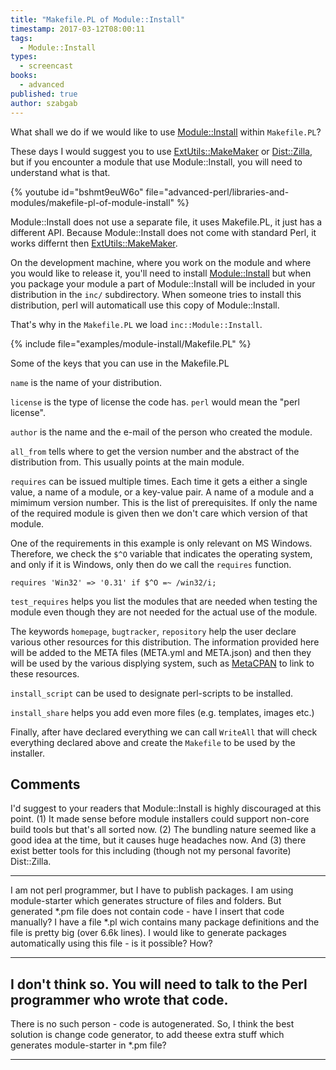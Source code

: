 ```yaml
---
title: "Makefile.PL of Module::Install"
timestamp: 2017-03-12T08:00:11
tags:
  - Module::Install
types:
  - screencast
books:
  - advanced
published: true
author: szabgab
---
```



What shall we do if we would like to use [Module::Install](https://metacpan.org/pod/Module::Install)
within `Makefile.PL`?

These days I would suggest you to use [ExtUtils::MakeMaker](/makefile-pl-of-extutils-makemaker)
or [Dist::Zilla](http://metacpan.org/pod/Dist::Zilla),
but if you encounter a module that use Module::Install, you will need to understand what is that.


{% youtube id="bshmt9euW6o" file="advanced-perl/libraries-and-modules/makefile-pl-of-module-install" %}

Module::Install does not use a separate file, it uses Makefile.PL, it just has a different API.
Because Module::Install does not come with standard Perl, it works differnt then
[ExtUtils::MakeMaker](/makefile-pl-of-extutils-makemaker).

On the development machine, where you work on the module and where you would like to release it, you'll
need to install [Module::Install](https://metacpan.org/pod/Module::Install) but when you
package your module a part of Module::Install will be included in your distribution in the `inc/`
subdirectory. When someone tries to install this distribution, perl will automaticall use this copy
of Module::Install.

That's why in the `Makefile.PL` we load `inc::Module::Install`.

{% include file="examples/module-install/Makefile.PL" %}

Some of the keys that you can use in the Makefile.PL

`name` is the name of your distribution.

`license` is the type of license the code has. `perl` would mean the "perl license".

`author` is the name and the e-mail of the person who created the module.

`all_from` tells where to get the version number and the abstract of the distribution from. This usually points at the
main module.

`requires` can be issued multiple times. Each time it gets a either a single value, a name of a module, or
a key-value pair. A name of a module and a mimimum version number.
This is the list of prerequisites. If only the name of the required module is given then we don't care which version
of that module.

One of the requirements in this example is only relevant on MS Windows. Therefore, we check
the `$^O` variable that indicates the operating system, and only if it is Windows, only
then do we call the `requires` function.

`requires 'Win32' => '0.31' if $^O =~ /win32/i;`

`test_requires` helps you list the modules that are needed when testing the module even though they are not needed
for the actual use of the module.


The keywords `homepage`, `bugtracker`, `repository` help the user declare various other resources
for this distribution. The information provided here will be added to the META files (META.yml and META.json) and
then they will be used by the various displying system, such as [MetaCPAN](https://metacpan.org/) to
link to these resources.


`install_script` can be used to designate perl-scripts to be installed.


`install_share` helps you add even more files (e.g. templates, images etc.)

Finally, after have declared everything we can call `WriteAll` that will check everything declared
above and create the `Makefile` to be used by the installer.

## Comments

I'd suggest to your readers that Module::Install is highly discouraged at this point. (1) It made sense before module installers could support non-core build tools but that's all sorted now. (2) The bundling nature seemed like a good idea at the time, but it causes huge headaches now. And (3) there exist better tools for this including (though not my personal favorite) Dist::Zilla.

<hr>

I am not perl programmer, but I have to publish packages. I am using module-starter which generates structure of files and folders. But generated *.pm file does not contain code - have I insert that code manually? I have a file *.pl wich contains many package definitions and the file is pretty big (over 6.6k lines). I would like to generate packages automatically using this file - is it possible? How?

---
I don't think so. You will need to talk to the Perl programmer who wrote that code.
----

There is no such person - code is autogenerated. So, I think the best solution is change code generator, to add theese extra stuff which generates module-starter in *.pm file?

<hr>


